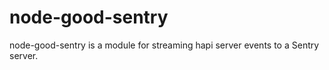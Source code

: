 # node-good-sentry
node-good-sentry is a module for streaming hapi server events to a Sentry server.
